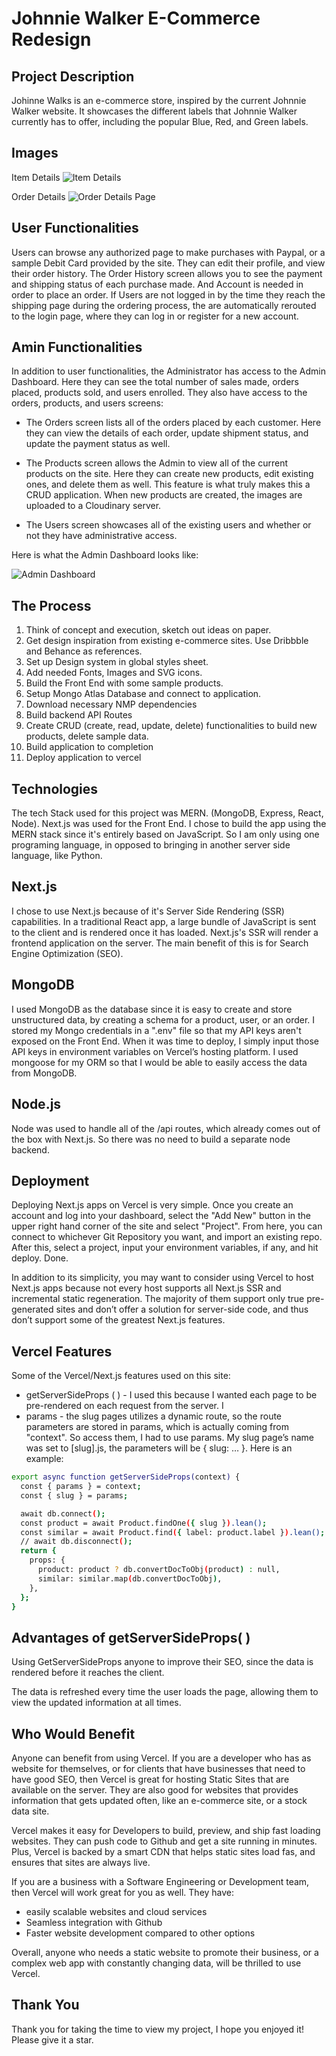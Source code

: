 # Johnnie Walker E-Commerce Redesign

## Project Description

Johinne Walks is an e-commerce store, inspired by the current Johnnie Walker website. It showcases the different labels that Johnnie Walker currently has to offer, including the popular Blue, Red, and Green labels.

## Images

Item Details
![Item Details](https://johnniewalks.com/images/s1.png)

Order Details
![Order Details Page](https://johnniewalks.com/images/s2.png)

## User Functionalities

Users can browse any authorized page to make purchases with Paypal, or a sample Debit Card provided by the site. They can edit their profile, and view their order history. The Order History screen allows you to see the payment and shipping status of each purchase made. And Account is needed in order to place an order. If Users are not logged in by the time they reach the shipping page during the ordering process, the are automatically rerouted to the login page, where they can log in or register for a new account.

## Amin Functionalities

In addition to user functionalities, the Administrator has access to the Admin Dashboard. Here they can see the total number of sales made, orders placed, products sold, and users enrolled. They also have access to the orders, products, and users screens:

- The Orders screen lists all of the orders placed by each customer. Here they can view the details of each order, update shipment status, and update the payment status as well.

- The Products screen allows the Admin to view all of the current products on the site. Here they can create new products, edit existing ones, and delete them as well. This feature is what truly makes this a CRUD application. When new products are created, the images are uploaded to a Cloudinary server.

- The Users screen showcases all of the existing users and whether or not they have administrative access.

Here is what the Admin Dashboard looks like:

![Admin Dashboard](https://johnniewalks.com/images/s5.png)

## The Process

1. Think of concept and execution, sketch out ideas on paper.
1. Get design inspiration from existing e-commerce sites. Use Dribbble and Behance as references.
1. Set up Design system in global styles sheet.
1. Add needed Fonts, Images and SVG icons.
1. Build the Front End with some sample products.
1. Setup Mongo Atlas Database and connect to application.
1. Download necessary NMP dependencies
1. Build backend API Routes
1. Create CRUD (create, read, update, delete) functionalities to build new products, delete sample data.
1. Build application to completion
1. Deploy application to vercel

## Technologies

The tech Stack used for this project was MERN. (MongoDB, Express, React, Node). Next.js was used for the Front End. I chose to build the app using the MERN stack since it's entirely based on JavaScript. So I am only using one programing language, in opposed to bringing in another server side language, like Python.

## Next.js

I chose to use Next.js because of it's Server Side Rendering (SSR) capabilities. In a traditional React app, a large bundle of JavaScript is sent to the client and is rendered once it has loaded. Next.js's SSR will render a frontend application on the server. The main benefit of this is for Search Engine Optimization (SEO).

## MongoDB

I used MongoDB as the database since it is easy to create and store unstructured data, by creating a schema for a product, user, or an order. I stored my Mongo credentials in a ".env" file so that my API keys aren't exposed on the Front End. When it was time to deploy, I simply input those API keys in environment variables on Vercel’s hosting platform. I used mongoose for my ORM so that I would be able to easily access the data from MongoDB.

## Node.js

Node was used to handle all of the /api routes, which already comes out of the box with Next.js. So there was no need to build a separate node backend.

## Deployment

Deploying Next.js apps on Vercel is very simple. Once you create an account and log into your dashboard, select the "Add New" button in the upper right hand corner of the site and select "Project". From here, you can connect to whichever Git Repository you want, and import an existing repo. After this, select a project, input your environment variables, if any, and hit deploy. Done.

In addition to its simplicity, you may want to consider using Vercel to host Next.js apps because not every host supports all Next.js SSR and incremental static regeneration. The majority of them support only true pre-generated sites and don’t offer a solution for server-side code, and thus don’t support some of the greatest Next.js features.

## Vercel Features

Some of the Vercel/Next.js features used on this site:

- getServerSideProps ( ) - I used this because I wanted each page to be pre-rendered on each request from the server. I
- params - the slug pages utilizes a dynamic route, so the route parameters are stored in params, which is actually coming from "context". So access them, I had to use params. My slug page’s name was set to [slug].js, the parameters will be { slug: … }. Here is an example:

```bash
export async function getServerSideProps(context) {
  const { params } = context;
  const { slug } = params;

  await db.connect();
  const product = await Product.findOne({ slug }).lean();
  const similar = await Product.find({ label: product.label }).lean();
  // await db.disconnect();
  return {
    props: {
      product: product ? db.convertDocToObj(product) : null,
      similar: similar.map(db.convertDocToObj),
    },
  };
}
```

## Advantages of getServerSideProps( )

Using GetServerSideProps anyone to improve their SEO, since the data is rendered before it reaches the client.

The data is refreshed every time the user loads the page, allowing them to view the updated information at all times.

## Who Would Benefit

Anyone can benefit from using Vercel. If you are a developer who has as website for themselves, or for clients that have businesses that need to have good SEO, then Vercel is great for hosting Static Sites that are available on the server. They are also good for websites that provides information that gets updated often, like an e-commerce site, or a stock data site.

Vercel makes it easy for Developers to build, preview, and ship fast loading websites. They can push code to Github and get a site running in minutes. Plus, Vercel is backed by a smart CDN that helps static sites load fas, and ensures that sites are always live.

If you are a business with a Software Engineering or Development team, then Vercel will work great for you as well. They have:

- easily scalable websites and cloud services
- Seamless integration with Github
- Faster website development compared to other options

Overall, anyone who needs a static website to promote their business, or a complex web app with constantly changing data, will be thrilled to use Vercel.

## Thank You

Thank you for taking the time to view my project, I hope you enjoyed it! Please give it a star.
